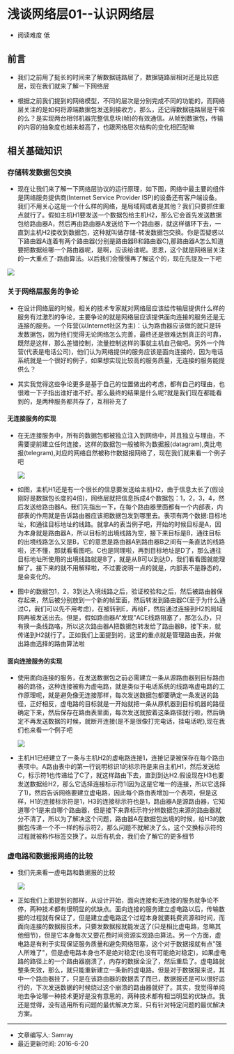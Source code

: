 # 浅谈网络层01--认识网络层
* 阅读难度 低

## 前言
* 我们之前用了挺长的时间来了解数据链路层了，数据链路层相对还是比较底层，现在我们就来了解一下网络层

* 根据之前我们提到的网络模型，不同的层次是分别完成不同的功能的，而网络层关注的是如何将源端数据包发送到接收方，那么，还记得数据链路层是干嘛的么？是实现两台相邻机器完整信息块(帧)的有效通信。从帧到数据包，传输的内容的抽象度也越来越高了，也跟网络层次结构的变化相匹配嘛

## 相关基础知识
### 存储转发数据包交换
* 现在让我们来了解一下网络层协议的运行原理，如下图，网络中最主要的组件是网络服务提供商(Internet Service Provider ISP)的设备还有客户端设备。我们不用关心这是一个什么样的网络，是局域网或者是其他？我们只要抓住重点就行了。假如主机H1要发送一个数据包给主机H2，那么它会首先发送数据包给路由器A，然后再由路由器A发送给下一个路由器，就这样循环下去，一直到主机H2接收到数据包，这种就叫做存储-转发数据包交换。你是否疑惑以下路由器A连着有两个路由器(分别是路由器B和路由器C),那路由器A怎么知道要把数据给哪一个路由器呢，是啊，应该给谁呢。恩恩，这个就是网络层关注的一大重点了-路由算法。以后我们会慢慢再了解这个的，现在先提及一下吧

![](https://github.com/SeaHub/BlogOfComputerNetwork/blob/master/res/envirnment.png)

### 关于网络层服务的争论
* 在设计网络层的时候，相关的技术专家就对网络层应该给传输层提供什么样的服务有过激烈的争论，主要争论的就是网络层应该提供面向连接的服务还是无连接的服务。一个阵营(以Internet社区为主)：认为路由器应该做的就只是转发数据包，因为他们觉得无论网络怎么完善，最终还是很难达到真正的可靠，既然是这样，那么差错控制，流量控制这样的事就主机自己做吧。另外一个阵营(代表是电话公司)，他们认为网络提供的服务应该是面向连接的，因为电话系统就是一个很好的例子，如果想实现比较高的服务质量，无连接的服务能提供么？

* 其实我觉得这些争论更多是基于自己的位置做出的考虑，都有自己的理由，也很难一下子指出谁好谁不好。那么最终的结果是什么呢?就是我们现在都能看到的，是两种服务都共存了，互相补充了

#### 无连接服务的实现
* 在无连接服务中，所有的数据包都被独立注入到网络中，并且独立与理由，不需要提前建立任何连接，这样的数据包一般被称为数据报(datagram),类比电报(telegram),对应的网络自然被称作数据报网络了，现在我们就来看一个例子吧

	![](https://github.com/SeaHub/BlogOfComputerNetwork/blob/master/res/datagram.png)
	
* 如图，主机H1还是有一个很长的信息要发送给主机H2，由于信息太长了(假设刚好是数据包长度的4倍)，网络层就把信息拆成4个数据包：1，2，3，4，然后发送给路由器A。我们先指出一下，在每个路由器里面都有一个内部表，内部表的作用就是告诉路由器应该把数据包发到哪里去。表项有两个数据:目标地址，和通往目标地址的线路。就拿A的表当例子吧，开始的时候目标是A，因为本身就是路由器A，所以目标的出境线路为空，接下来目标是B，通往目标的出境线路怎么又是B，它的意思是路由器A到路由器B之间有一条直达的线路啦，还不懂，那就看看图吧。C也是同理啦，再到目标地址是D了，那么通往目标地址所使用的出境线路就是B了，就是从B可以到达D，我们看看图就能理解了。接下来的就不用解释啦，不过要说明一点的就是，内部表不是静态的，是会变化的。

* 图中的数据包1，2，3到达入境线路之后，验证校验和之后，然后被路由器保存起来，然后被分别放到一个新的帧里面，然后转发到路由器C(至于为什么通过C，我们可以先不用考虑)，在被转到E，再给F，然后通过连接到H2的局域网再被发送出去。但是，假如路由器A“发现”ACE线路阻塞了，那怎么办，只有换一条线路咯，所以这次路由器A把数据包转发给了路由器B，接下来，就传递到H2就行了。正如我们上面提到的，这里的重点就是管理路由表，并做出路由选择的路由算法啦

#### 面向连接服务的实现
* 使用面向连接的服务，在发送数据包之前必需建立一条从源路由器到目标路由器的路径，这种连接被称为虚电路，就是类似于电话系统的线路咯虚电路的工作原理呢，就是避免像无连接那样，每次发送数据包都要确定一条发送的路径，正好相反，虚电路的目标就是一开始就把一条从原机器到目标机器的路径确定下来，然后保存在路由表里面，每次发送就按着这条路径就行啦，然后确定不再发送数据的时候，就断开连接(是不是很像打完电话，挂电话呢),现在我们也来看一个例子吧

	![](https://github.com/SeaHub/BlogOfComputerNetwork/blob/master/res/vc.png)
	
* 主机H1已经建立了一条与主机H2的虚电路连接1，连接记录被保存在每个路由表项中。A路由表中的第一行说明标识1的标示符是来自主机H1，然后发送给C，标示符1也传递给了C了，就这样路由下去，直到到达H2.假设现在H3也要发送数据给H2，那么它选择连接标示符1(因为这是它唯一的连接，所以它选择了1)，然后告诉网络要建立虚电路，因此每个路由表增加一个表项，但是这样，H1的连接标示符是1，H3的连接标示符也是1，路由器A是源路由器，它知道哪个1是来自哪个路由器，但是接下来靠标示符分辨数据包来源的路由器就分不清了，所以为了解决这个问题，路由器A在数据包出境的时候，给H3的数据包传递一个不一样的标示符2，那么问题不就解决了么。这个交换标示符的过程就被称作标签交换了。以后有机会，我们会了解它的更多细节

### 虚电路和数据报网络的比较
* 我们先来看一虚电路和数据报的比较
	
	![](https://github.com/SeaHub/BlogOfComputerNetwork/blob/master/res/comparility.png)

* 正如我们上面提到的那样，从设计开始，面向连接和无连接的服务就争论不停，两种技术都有很明显的优缺点。面向连接的服务建立虚电路以后，传输数据的过程就有保证了，但是建立虚电路这个过程本身就要耗费资源和时间，而面向连接的数据报技术，只要发数据报就能发送了(只是相比虚电路，忽略其他细节)，但是它本身每次又要花费时间资源实现路由算法。另一个方面，虚电路是有利于实现保证服务质量和避免网络阻塞，这个对于数据报就有点"强人所难了"，但是虚电路本身也不是绝对稳定(也没有可能绝对稳定)，如果虚电路的路径上的一个路由器崩溃了，内存的数据全没了，然后重启了。虚电路就整条失效，那么，就只能重新建立一条新的虚电路。但是对于数据报来说，其中一个路由器挂了，只是在该路由器的数据丢了而已，数据报还是可以很好运行的，下次发送数据的时候绕过这个崩溃的路由器就好了。其实，我觉得单纯地去争论哪一种技术更好是没有意思的，两种技术都有相当明显的优缺点。我还是觉得，没有适用所有问题的最优解决方案，只有针对特定问题的最优解决方案。

---
* 文章编写人: Samray
* 最近更新时间: 2016-6-20


